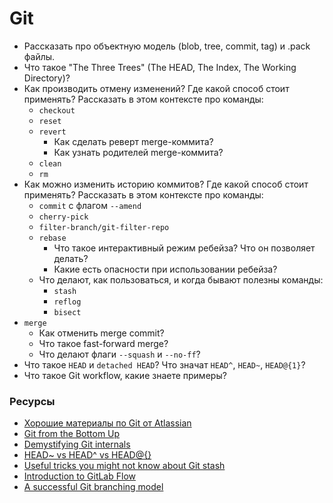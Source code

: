 # Git

* Рассказать про объектную модель (blob, tree, commit, tag) и .pack файлы.
* Что такое "The Three Trees" (The HEAD, The Index, The Working Directory)?
* Как производить отмену изменений? Где какой способ стоит применять? Рассказать в этом контексте про команды:
  * `checkout`
  * `reset`
  * `revert`
    * Как сделать реверт merge-коммита?
    * Как узнать родителей merge-коммита?
  * `clean`
  * `rm`
* Как можно изменить историю коммитов? Где какой способ стоит применять? Рассказать в этом контексте про команды:
  * `commit` с флагом `--amend`
  * `cherry-pick`
  * `filter-branch/git-filter-repo`
  * `rebase`
    * Что такое интерактивный режим ребейза? Что он позволяет делать?
    * Какие есть опасности при использовании ребейза?
  * Что делают, как пользоваться, и когда бывают полезны команды:
    * `stash`
    * `reflog`
    * `bisect`
* `merge`
  * Как отменить merge commit?
  * Что такое fast-forward merge?
  * Что делают флаги `--squash` и `--no-ff`?
* Что такое `HEAD` и `detached HEAD`? Что значат `HEAD^`, `HEAD~`, `HEAD@{1}`?
* Что такое Git workflow, какие знаете примеры?

### Ресурсы

* [Хорошие материалы по Git от Atlassian](https://www.atlassian.com/git)
* [Git from the Bottom Up](https://jwiegley.github.io/git-from-the-bottom-up/)
* [Demystifying Git internals](https://medium.com/@pawan_rawal/demystifying-git-internals-a004f0425a70)
* [HEAD~ vs HEAD^ vs HEAD@{}](https://stackoverflow.com/questions/26785118/head-vs-head-vs-head-also-known-as-tilde-vs-caret-vs-at-sign/26785200)
* [Useful tricks you might not know about Git stash](https://medium.freecodecamp.org/useful-tricks-you-might-not-know-about-git-stash-e8a9490f0a1a)
* [Introduction to GitLab Flow](https://docs.gitlab.com/ee/topics/gitlab_flow.html)
* [A successful Git branching model](https://nvie.com/posts/a-successful-git-branching-model/)
